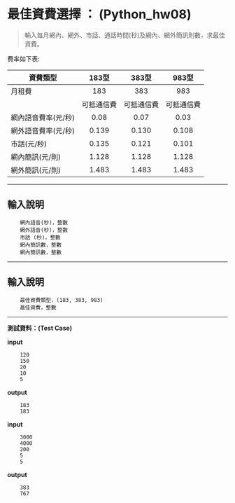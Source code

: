 ﻿
# 最佳資費選擇 ： (Python_hw08)


>輸入每月網內、網外、市話、通話時間(秒)及網內、網外簡訊則數，求最佳資費。  


費率如下表: 

| 資費類型      | 183型          | 383型  | 983型 |
| ------------- |:-------------:|:-------------:|:-----:|
| 月租費      | 183 | 383 | 983  |
|      | 可抵通信費      |   可抵通信費| 可抵通信費  |
| 網內語音費率(元/秒) |0.08|0.07|0.03|
| 網外語音費率(元/秒) |0.139|0.130|0.108|
| 市話(元/秒) |0.135|0.121|0.101|
| 網內簡訊(元/則)|1.128|1.128|1.128|
| 網外簡訊(元/則) |1.483|1.483|1.483|


--------------------------------- 
輸入說明 
--------------- 
		網內語音(秒)，整數 
		網外語音(秒)，整數 
		市話 (秒)，整數 
		網內簡訊數，整數 
		網內簡訊數，整數 

--------------------------------- 
輸入說明 
--------------------------------- 
		最佳資費類型，(183, 383, 983) 
		最佳資費，整數 


--------------------------------- 

**測試資料：(Test Case)**

**input** 

		120 
		150 
		20 
		10 
		5 

**output** 


		183 
		183 


**input** 


		3000 
		4000 
		200 
		5 
		5 

**output** 


		383 
		767
